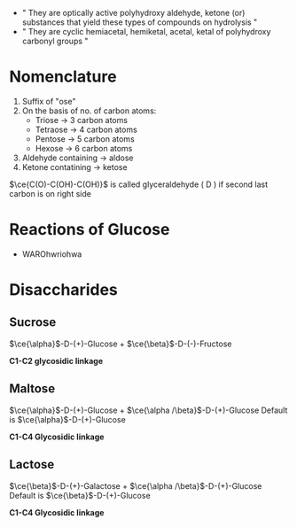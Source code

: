 -  " They are optically active polyhydroxy aldehyde, ketone (or) substances that yield these types of compounds on hydrolysis "
- " They are cyclic hemiacetal, hemiketal, acetal, ketal of polyhydroxy carbonyl groups "

# Nomenclature
1. Suffix of "ose"
2. On the basis of no. of carbon atoms:
   - Triose -> 3 carbon atoms
   - Tetraose -> 4 carbon atoms
   - Pentose -> 5 carbon atoms
   - Hexose -> 6 carbon atoms
3. Aldehyde containing -> aldose
4. Ketone contatining -> ketose

$\ce{C(O)-C(OH)-C(OH)}$  is called glyceraldehyde ( D ) if second last carbon is on right side


# Reactions of Glucose
- WAROhwriohwa

# Disaccharides
## Sucrose
$\ce{\alpha}$-D-(+)-Glucose + $\ce{\beta}$-D-(-)-Fructose

**C1-C2 glycosidic linkage**

## Maltose
$\ce{\alpha}$-D-(+)-Glucose + $\ce{\alpha  /\beta}$-D-(+)-Glucose
Default is $\ce{\alpha}$-D-(+)-Glucose

**C1-C4 Glycosidic linkage**

## Lactose
$\ce{\beta}$-D-(+)-Galactose + $\ce{\alpha  /\beta}$-D-(+)-Glucose
Default is $\ce{\beta}$-D-(+)-Glucose

**C1-C4 Glycosidic linkage**

